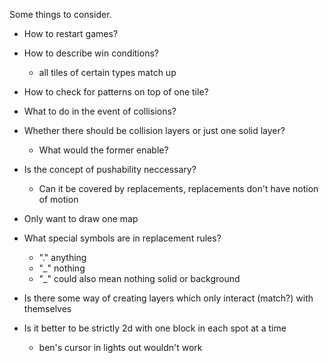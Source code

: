Some things to consider.

- How to restart games?
- How to describe win conditions?
  - all tiles of certain types match up

- How to check for patterns on top of one tile?
- What to do in the event of collisions?

- Whether there should be collision layers or just one solid layer?
  - What would the former enable?

- Is the concept of pushability neccessary?
  - Can it be covered by replacements, replacements don't have notion of motion

  

- Only want to draw one map

- What special symbols are in replacement rules?
  - "." anything
  - "\_" nothing
  - "\_" could also mean nothing solid or background

- Is there some way of creating layers which only interact (match?) with themselves

- Is it better to be strictly 2d with one block in each spot at a time
  - ben's cursor in lights out wouldn't work

